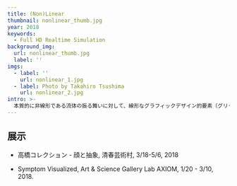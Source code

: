 ```yaml
---
title: (Non)Linear
thumbnail: nonlinear_thumb.jpg
year: 2018
keywords:
  - Full HD Realtime Simulation
background_img:
  url: nonlinear_thumb.jpg
  label: ''
imgs:
  - label: ''
    url: nonlinear_1.jpg
  - label: Photo by Takahiro Tsushima
    url: nonlinear_2.jpg
intro: >-
  本質的に非線形である流体の振る舞いに対して、線形なグラフィックデザイン的要素（グリッドやレイアウト）の適用を試みている。両者の本質的な不調和と時に現れる調和の瞬間は自然と人工の関係に似ている。
---
```




## 展示

- 高橋コレクション - 顔と抽象, 清春芸術村, 3/18-5/6, 2018

- Symptom Visualized, Art & Science Gallery Lab AXIOM, 1/20 - 3/10, 2018.
